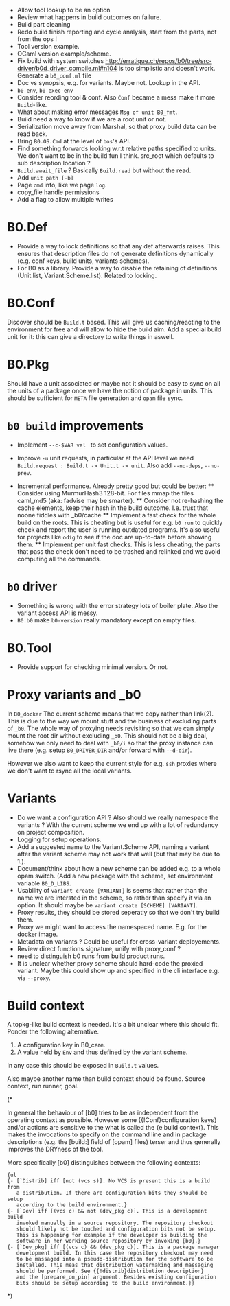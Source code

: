 * Allow tool lookup to be an option
* Review what happens in build outcomes on failure.
* Build part cleaning
* Redo build finish reporting and cycle analysis, start from the parts, not
  from the ops !
* Tool version example.
* OCaml version example/scheme.
* Fix build with system switches
  http://erratique.ch/repos/b0/tree/src-driver/b0d_driver_compile.ml#n104
  is too simplistic and doesn't work. Generate a `b0_conf.ml` file 
* Doc vs synopsis, e.g. for variants. Maybe not. Lookup in the API.
* `b0 env`,  `b0 exec-env` 
* Consider reording tool & conf. Also `Conf` became a mess make it more
  `Build`-like.
* What about making error messages `Msg of unit B0_fmt`. 
* Build need a way to know if we are a root unit or not.
* Serialization move away from Marshal, so that proxy build
  data can be read back.
* Bring `B0.OS.Cmd` at the level of `bos`'s API.
* Find something forwards looking w.r.t relative paths specified
  to units. We don't want to be in the build fun I think.
  src_root which defaults to sub description location ? 
* `Build.await_file` ? Basically `Build.read` but without
  the read.
* Add `unit path [-b]`
* Page `cmd` info, like we page `log`.
* copy_file handle permissions
* Add a flag to allow multiple writes

# B0.Def

* Provide a way to lock definitions so that any def afterwards raises.
  This ensures that description files do not generate definitions
  dynamically (e.g. conf keys, build units, variants schemes).
* For B0 as a library. Provide a way to disable the retaining of
  definitions (Unit.list, Variant.Scheme.list). Related to locking.

# B0.Conf

Discover should be `Build.t` based. This will give us caching/reacting
to the environment for free and will allow to hide the build aim. Add
a special build unit for it: this can give a directory to write things
in aswell.

# B0.Pkg

Should have a unit associated or maybe not it should be easy to sync
on all the units of a package once we have the notion of package in
units. This should be sufficient for `META` file generation and `opam`
file sync.

# `b0 build` improvements

* Implement `--c-$VAR val ` to set configuration values.
* Improve `-u` unit requests, in particular at the API level we need
  `Build.request : Build.t -> Unit.t -> unit`. Also add `--no-deps`,
  `--no-prev`.

* Incremental performance. Already pretty good but could be better:
** Consider using MurmurHash3 128-bit. For files mmap the files
   caml_md5 (aka: fadvise may be smarter).
** Consider not re-hashing the cache elements, keep their hash in the
   build outcome. I.e. trust that noone fiddles with _b0/cache
** Implement a fast check for the whole build on the roots. This is cheating
   but is useful for e.g. `b0 run` to quickly check and report
   the user is running outdated programs. It's also useful for
   projects like `odig` to see if the doc are up-to-date before
   showing them.
** Implement per unit fast checks. This is less cheating, the parts
   that pass the check don't need to be trashed and relinked and
   we avoid computing all the commands.
   
# `b0` driver

* Something is wrong with the error strategy lots of boiler plate. Also the
  variant access API is messy.
* `B0.b0` make `b0-version` really mandatory except on empty files.

# B0.Tool

* Provide support for checking minimal version. Or not.

# Proxy variants and _b0

In `B0_docker` The current scheme means that we copy rather than
link(2). This is due to the way we mount stuff and the business of
excluding parts of `_b0`. The whole way of proxying needs revisiting
so that we can simply mount the root dir without excluding `_b0`. This
should not be a big deal, somehow we only need to deal with `_b0/i` so
that the proxy instance can live there (e.g. setup `B0_DRIVER_DIR`
and/or forward with `--d-dir`).

However we also want to keep the current style for e.g. `ssh` proxies
where we don't want to rsync all the local variants.

# Variants

* Do we want a configuration API ? Also should we really namespace
  the variants ? With the current scheme we end up with a lot of redundancy
  on project composition.
* Logging for setup operations. 
*  Add a suggested name to the Variant.Scheme API, naming a variant after the
   variant scheme may not work that well (but that may be due to 1.).
*  Document/think about how a new scheme can be added e.g. to a whole
   opam switch. (Add a new package with the scheme, set environment
   variable `B0_D_LIBS`.
* Usability of `variant create [VARIANT]` is seems that rather than the name
   we are intersted in the scheme, so rather than specify it via an option.
   It should maybe be `variant create [SCHEME] [VARIANT]`. 
* Proxy results, they should be stored seperatly so that we don't
   try build them. 
* Proxy we might want to access the namespaced name. E.g. for the docker
   image. 
* Metadata on variants ? Could be useful for cross-variant deployements.
* Review direct functions signature, unify with proxy_conf ? 
* need to distinguish b0 runs from build product runs.
* It is unclear whether proxy scheme should hard-code the proxied
  variant. Maybe this could show up and specified in the cli interface
  e.g. via `--proxy`.

# Build context

A topkg-like build context is needed. It's a bit unclear where this
should fit. Ponder the following alternative.

1. A configuration key in B0_care.
2. A value held by `Env` and thus defined by the variant scheme.

In any case this should be exposed in `Build.t` values.

Also maybe another name than build context should be found. Source
context, run runner, goal.

(*

  In general the behaviour of [b0] tries to be as independent from
  the operating context as possible. However some
  {{!Conf}configuration keys} and/or actions are sensitive to the
    what is called the {e build context}. This makes the invocations
  to specify on the command line and in package descriptions
  (e.g. the [build:] field of [opam] files) terser and thus
    generally improves the DRYness of the tool.

  More specifically [b0] distinguishes between the following contexts:

    {ul
    {- [`Distrib] iff [not (vcs s)]. No VCS is present this is a build from
       a distribution. If there are configuration bits they should be setup
       according to the build environment.}
    {- [`Dev] iff [(vcs c) && not (dev_pkg c)]. This is a development build
       invoked manually in a source repository. The repository checkout
       should likely not be touched and configuration bits not be setup.
       This is happening for example if the developer is building the
       software in her working source repository by invoking [b0].}
    {- [`Dev_pkg] iff [(vcs c) && (dev_pkg c)]. This is a package manager
       development build. In this case the repository checkout may need
       to be massaged into a pseudo-distribution for the software to be
       installed. This meas that distribution watermaking and massaging
       should be performed. See {{!distrib}distribution description}
       and the [prepare_on_pin] argument. Besides existing configuration
       bits should be setup according to the build environment.}}
*)

